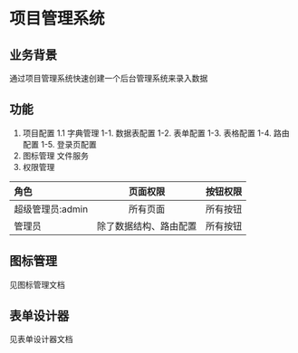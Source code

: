 # 项目管理系统

## 业务背景
 通过项目管理系统快速创建一个后台管理系统来录入数据

## 功能
1. 项目配置
  1.1 字典管理
  1-1. 数据表配置
  1-2. 表单配置
  1-3. 表格配置
  1-4. 路由配置
  1-5. 登录页配置
2. 图标管理
文件服务
3. 权限管理

| 角色      | 页面权限 | 按钮权限     |
| :---        |    :----:   |          ---: |
| 超级管理员:admin      | 所有页面       | 所有按钮   |
| 管理员   | 除了数据结构、路由配置        | 所有按钮      |

## 图标管理
见图标管理文档

## 表单设计器
见表单设计器文档